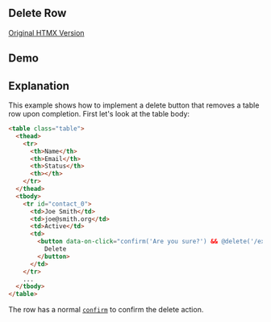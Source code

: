 ## Delete Row

[Original HTMX Version](https://htmx.org/examples/delete-row/)

## Demo

<div id="delete_row" data-init="@get('/examples/delete_row/data')">
</div>

## Explanation

This example shows how to implement a delete button that removes a table row upon completion. First let's look at the
table body:

```html
<table class="table">
  <thead>
    <tr>
      <th>Name</th>
      <th>Email</th>
      <th>Status</th>
      <th></th>
    </tr>
  </thead>
  <tbody>
    <tr id="contact_0">
      <td>Joe Smith</td>
      <td>joe@smith.org</td>
      <td>Active</td>
      <td>
        <button data-on-click="confirm('Are you sure?') && @delete('/examples/delete_row/data/0')">
          Delete
        </button>
      </td>
    </tr>
    ...
  </tbody>
</table>
```

The row has a normal [`confirm`](https://developer.mozilla.org/en-US/docs/Web/API/Window/confirm) to confirm the delete
action.